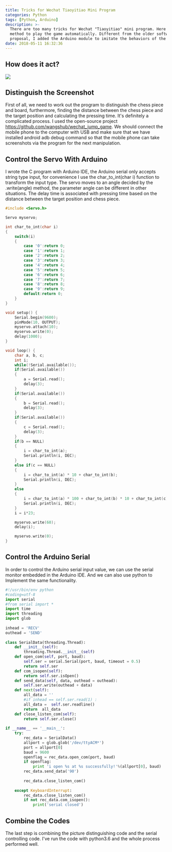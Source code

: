 ```yaml
---
title: Tricks for Wechat Tiaoyitiao Mini Program
categories: Python
tags: [Python, Arduino]
description: >-
  There are too many tricks for Wechat "Tiaoyitiao" mini program. Here I give a
  method to play the game automatically. Different from the older software
  proposal, I added the Arduino module to imitate the behaviors of the human.
date: 2018-05-11 16:32:36
---
```

## How does it act?

![](https://media.githubusercontent.com/media/recursively/recursively.github.io/hexo/source/pics/IMG_2723.GIF)

## Distinguish the Screenshot

First of all, we need to work out the program to distinguish the chess piece and board, furthermore, finding the distance between the chess piece and the target position and calculating the pressing time. It's definitely a complicated process. I used the open-source project https://github.com/wangshub/wechat_jump_game. We should connect the mobile phone to the computer with USB and make sure that we have installed android adb debug command so that the mobile phone can take screenshots via the program for the next manipulation.



## Control the Servo With Arduino

I wrote the C program with Arduino IDE, the Arduino serial only accepts string type input, for convenience I use the char_to_int(char i) function to transform the input type. The servo moves to an angle decided by the .write(angle) method, the parameter angle can be different in other situations. The delay time is associated with pressing time based on the distance between the target position and chess piece.

```c
#include <Servo.h>

Servo myservo;

int char_to_int(char i)
{
    switch(i)
    {
        case '0':return 0;
        case '1':return 1;
        case '2':return 2;
        case '3':return 3;
        case '4':return 4;
        case '5':return 5;
        case '6':return 6;
        case '7':return 7;
        case '8':return 8;
        case '9':return 9;
        default:return 0;
    }
}

void setup() {
    Serial.begin(9600);
    pinMode(10, OUTPUT);
    myservo.attach(10);
    myservo.write(0);
    delay(1000);
}

void loop() {
    char a, b, c;
    int i;
    while(!Serial.available());
    if(Serial.available())
    {
        a = Serial.read();
        delay(3);
    }
    if(Serial.available())
    {
        b = Serial.read();
        delay(3);
    }
    if(Serial.available())
    {
        c = Serial.read();
        delay(3);
    }
    if(b == NULL)
    {
        i = char_to_int(a);
        Serial.println(i, DEC);
    }
    else if(c == NULL)
    {
        i = char_to_int(a) * 10 + char_to_int(b);
        Serial.println(i, DEC);
    }
    else
    {
        i = char_to_int(a) * 100 + char_to_int(b) * 10 + char_to_int(c);
        Serial.println(i, DEC);
    }
    i = i*23;

    myservo.write(60);
    delay(i);

    myservo.write(0);
}

```



## Control the Arduino Serial

In order to control the Arduino serial input value, we can use the serial monitor embedded in the Arduino IDE. And we can also use python to Implement the same functionality.

```python
#!/usr/bin/env python  
#coding=utf-8  
import serial 
#from serial import * 
import time  
import threading  
import glob  
  
inhead = 'RECV'      
outhead = 'SEND'     
      
class SerialData(threading.Thread):
    def __init__(self):  
        threading.Thread.__init__(self)     
    def open_com(self, port, baud):         
        self.ser = serial.Serial(port, baud, timeout = 0.5)  
        return self.ser  
    def com_isopen(self):                       
        return self.ser.isOpen()  
    def send_data(self, data, outhead = outhead):   
        self.ser.write(outhead + data)    
    def next(self):                                      
        all_data = ''                             
        #if inhead == self.ser.read(1) :  
        all_data =  self.ser.readline()     
        return  all_data  
    def close_listen_com(self):                 
        return self.ser.close()  
      
if __name__ == '__main__':  
    try:  
        rec_data = SerialData()                 
        allport = glob.glob('/dev/ttyACM*')  
        port = allport[0]                             
        baud = 9600    
        openflag = rec_data.open_com(port, baud) 
        if openflag:  
            print 'i open %s at %s successfully!'%(allport[0], baud)  
        rec_data.send_data('90')
       
        rec_data.close_listen_com()
          
    except KeyboardInterrupt:             
        rec_data.close_listen_com()
        if not rec_data.com_isopen():
            print('serial closed')
```



## Combine the Codes

The last step is combining the picture distinguishing code and the serial controlling code. I've run the code with python3.6 and the whole process performed well.
